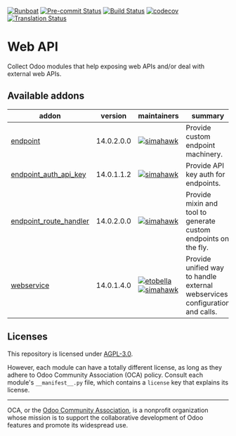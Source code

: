 
[![Runboat](https://img.shields.io/badge/runboat-Try%20me-875A7B.png)](https://runboat.odoo-community.org/builds?repo=OCA/web-api&target_branch=14.0)
[![Pre-commit Status](https://github.com/OCA/web-api/actions/workflows/pre-commit.yml/badge.svg?branch=14.0)](https://github.com/OCA/web-api/actions/workflows/pre-commit.yml?query=branch%3A14.0)
[![Build Status](https://github.com/OCA/web-api/actions/workflows/test.yml/badge.svg?branch=14.0)](https://github.com/OCA/web-api/actions/workflows/test.yml?query=branch%3A14.0)
[![codecov](https://codecov.io/gh/OCA/web-api/branch/14.0/graph/badge.svg)](https://codecov.io/gh/OCA/web-api)
[![Translation Status](https://translation.odoo-community.org/widgets/web-api-14-0/-/svg-badge.svg)](https://translation.odoo-community.org/engage/web-api-14-0/?utm_source=widget)

<!-- /!\ do not modify above this line -->

# Web API

Collect Odoo modules that help exposing web APIs and/or deal with external web APIs.

<!-- /!\ do not modify below this line -->

<!-- prettier-ignore-start -->

[//]: # (addons)

Available addons
----------------
addon | version | maintainers | summary
--- | --- | --- | ---
[endpoint](endpoint/) | 14.0.2.0.0 | [![simahawk](https://github.com/simahawk.png?size=30px)](https://github.com/simahawk) | Provide custom endpoint machinery.
[endpoint_auth_api_key](endpoint_auth_api_key/) | 14.0.1.1.2 | [![simahawk](https://github.com/simahawk.png?size=30px)](https://github.com/simahawk) | Provide API key auth for endpoints.
[endpoint_route_handler](endpoint_route_handler/) | 14.0.2.0.0 | [![simahawk](https://github.com/simahawk.png?size=30px)](https://github.com/simahawk) | Provide mixin and tool to generate custom endpoints on the fly.
[webservice](webservice/) | 14.0.1.4.0 | [![etobella](https://github.com/etobella.png?size=30px)](https://github.com/etobella) [![simahawk](https://github.com/simahawk.png?size=30px)](https://github.com/simahawk) | Provide unified way to handle external webservices configuration and calls.

[//]: # (end addons)

<!-- prettier-ignore-end -->

## Licenses

This repository is licensed under [AGPL-3.0](LICENSE).

However, each module can have a totally different license, as long as they adhere to Odoo Community Association (OCA)
policy. Consult each module's `__manifest__.py` file, which contains a `license` key
that explains its license.

----
OCA, or the [Odoo Community Association](http://odoo-community.org/), is a nonprofit
organization whose mission is to support the collaborative development of Odoo features
and promote its widespread use.
